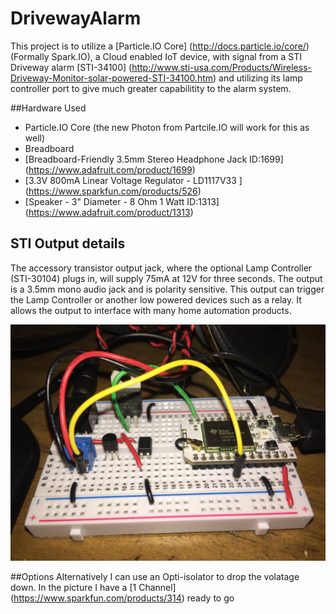 # DrivewayAlarm
This project is to utilize a [Particle.IO Core] (http://docs.particle.io/core/) (Formally Spark.IO), a Cloud enabled IoT device, with signal from a STI Driveway alarm [STI-34100] (http://www.sti-usa.com/Products/Wireless-Driveway-Monitor-solar-powered-STI-34100.htm) and utilizing its lamp controller port to give much greater capabilitity to the alarm system.

##Hardware Used
* Particle.IO Core (the new Photon from Partcile.IO will work for this as well)
* Breadboard
* [Breadboard-Friendly 3.5mm Stereo Headphone Jack ID:1699] (https://www.adafruit.com/product/1699) 
* [3.3V 800mA Linear Voltage Regulator - LD1117V33 ] (https://www.sparkfun.com/products/526)
* [Speaker - 3" Diameter - 8 Ohm 1 Watt ID:1313] (https://www.adafruit.com/product/1313)

## STI Output details
The accessory transistor output jack, where the optional Lamp Controller (STI-30104) plugs in,
will supply 75mA at 12V for three seconds. The output is a 3.5mm mono audio jack and is
polarity sensitive. This output can trigger the Lamp Controller or another low powered devices
such as a relay. It allows the output to interface with many home automation products.

![Pic](Pic.jpg)

##Options
Alternatively I can use an Opti-isolator to drop the volatage down.  In the picture I have a [1 Channel] (https://www.sparkfun.com/products/314) ready to go
